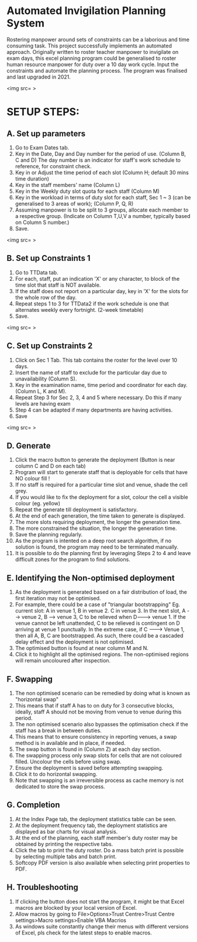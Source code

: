 # Automated Invigilation Planning System

 Rostering manpower around sets of constraints can be a laborious and time consuming task. 
 This project successfully implements an automated approach. Originally written to roster teacher manpower to invigilate on exam days, this excel planning program could be generalised to roster human resource manpower for duty over a 10 day work cycle. Input the constraints and automate the planning process. The program was finalised and last upgraded in 2021.


<img src= >

# SETUP STEPS: # 

## A. Set up parameters ##

1. Go to Exam Dates tab.
2. Key in the Date, Day and Day number for the period of use. (Column B, C and D)
   The day number is an indicator for staff's work schedule to reference, for constraint check.
3. Key in or Adjust the time period of each slot (Column H; default 30 mins time duration)
4. Key in the staff members' name (Column L)
5. Key in the Weekly duty slot quota for each staff (Column M)
6. Key in the workload in terms of duty slot for each staff, Sec 1 ~ 3 (can be generalised to 3 areas of work); (Column P, Q, R)
7. Assuming manpower is to be split to 3 groups, allocate each member to a respective group. (Indicate on Column T,U,V a number, typically based on Column S number.)
8. Save.


<img src= >


## B. Set up Constraints 1 ##

1. Go to TTData tab.
2. For each, staff, put an indication 'X' or any character, to block of the time slot that staff is NOT available.
3. If the staff does not report on a particular day, key in 'X' for the slots for the whole row of the day.
4. Repeat steps 1 to 3 for TTData2 if the work schedule is one that alternates weekly every fortnight. (2-week timetable)
5. Save.


<img src= >

## C. Set up Constraints 2 ##

1. Click on Sec 1 Tab. This tab contains the roster for the level over 10 days.
2. Insert the name of staff to exclude for the particular day due to unavailability (Column S).
3. Key in the examination name, time period and coordinator for each day. (Column L, K and M).
4. Repeat Step 3 for Sec 2, 3, 4 and 5 where necessary. Do this if many levels are having exam
5. Step 4 can be adapted if many departments are having activities.
6. Save

<img src= >

## D. Generate ##

1. Click the macro button to generate the deployment (Button is near column C and D on each tab)
2. Program will start to generate staff that is deployable for cells that have NO colour fill !
3. If no staff is required for a particular time slot and venue, shade the cell grey.
4. If you would like to fix the deployment for a slot, colour the cell a visible colour (eg. yellow)
5. Repeat the generate till deployment is satisfactory.
6. At the end of each generation, the time taken to generate is displayed.
7. The more slots requiring deployment, the longer the generation time.
8. The more constrained the situation, the longer the generation time.
10. Save the planning regularly.
11. As the program is intented on a deep root search algorithm, if no solution is found, the program may need to be terminated manually.
12. It is possible to do the planning first by leveraging Steps 2 to 4 and leave difficult zones for the program to find solutions.


## E. Identifying the Non-optimised deployment ##

1. As the deployment is generated based on a fair distribution of load, the first iteration may not be optimised.
2. For example, there could be a case of "triangular bootstrapping" 
   Eg. current slot: A in venue 1, B in venue 2. C in venue 3. In the next slot, 
                     A --> venue 2, B --> venue 3, C to be relieved when D---> venue 1.
                     If the venue cannot be left unattended, C to be relieved is contingent on D arriving at venue 1 punctually.
                     In the extreme case, if C ---> Venue 1, then all A, B, C are bootstrapped.
                     As such, there could be a cascaded delay effect and the deployment is not optimised.
3. The optimised button is found at near column M and N.
4. Click it to highlight all the optimised regions. The non-optimised regions will remain uncoloured after inspection.


## F. Swapping ##

1. The non optimised scenario can be remedied by doing what is known as "horizontal swap" 
2. This means that if staff A has to on duty for 3 consecutive blocks, ideally, staff A should not be moving from venue to venue during this period.
3. The non optimised scenario also bypasses the optimisation check if the staff has a break in between duties.
4. This means that to ensure consistency in reporting venues, a swap method is in available and in place, if needed.
5. The swap button is found in (Column Z) at each day section.
6. The swapping process only swap slots for cells that are not coloured filled. Uncolour the cells before using swap.
7. Ensure the deployment is saved before attempting swapping.
8. Click it to do horizontal swapping.
9. Note that swapping is an irreversible process as cache memory is not dedicated to store the swap process.

## G. Completion ##

1. At the Index Page tab, the deployment statistics table can be seen.
2. At the deployment frequency tab, the deployment statistics are displayed as bar charts for visual analysis.
3. At the end of the planning, each staff member's duty roster may be obtained by printing the respective tabs.
4. Click the tab to print the duty roster. Do a mass batch print is possible by selecting multiple tabs and batch print.
5. Softcopy PDF version is also available when selecting print properties to PDF.

## H. Troubleshooting ##

1. If clicking the button does not start the program, it might be that Excel macros are blocked by your local version of Excel.
2. Allow macros by going to File>Options>Trust Centre>Trust Centre settings>Macro settings>Enable VBA Macrios
3. As windows suite constantly change their menus with different versions of Excel, pls check for the latest steps to enable macros.